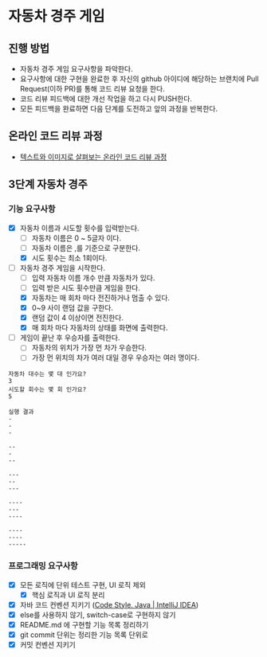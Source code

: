 # 자동차 경주 게임

## 진행 방법

* 자동차 경주 게임 요구사항을 파악한다.
* 요구사항에 대한 구현을 완료한 후 자신의 github 아이디에 해당하는 브랜치에 Pull Request(이하 PR)를 통해 코드 리뷰 요청을 한다.
* 코드 리뷰 피드백에 대한 개선 작업을 하고 다시 PUSH한다.
* 모든 피드백을 완료하면 다음 단계를 도전하고 앞의 과정을 반복한다.

## 온라인 코드 리뷰 과정

* [텍스트와 이미지로 살펴보는 온라인 코드 리뷰 과정](https://github.com/next-step/nextstep-docs/tree/master/codereview)

## 3단계 자동차 경주

### 기능 요구사항

- [x]  자동차 이름과 시도할 횟수를 입력받는다.
   - [ ]  자동차 이름은 0 ~ 5글자 이다.
   - [ ]  자동차 이름은 ,를 기준으로 구분한다.
   - [x]  시도 횟수는 최소 1회이다.
- [ ]  자동차 경주 게임을 시작한다.
   - [ ]  입력 자동차 이름 개수 만큼 자동차가 있다.
   - [ ]  입력 받은 시도 횟수만큼 게임을 한다.
   - [x]  자동차는 매 회차 마다 전진하거나 멈출 수 있다.
   - [x]  0~9 사이 랜덤 값을 구한다.
   - [x]  랜덤 값이 4 이상이면 전진한다.
   - [x]  매 회차 마다 자동차의 상태를 화면에 출력한다.
- [ ]  게임이 끝난 후 우승자를 출력한다.
   - [ ]  자동차의 위치가 가장 먼 차가 우승한다.
   - [ ]  가장 먼 위치의 차가 여러 대일 경우 우승자는 여러 명이다.

```
자동차 대수는 몇 대 인가요?
3
시도할 회수는 몇 회 인가요?
5

실행 결과
-
-
-

--
-
--

---
--
---

----
---
----

----
----
-----
```

### 프로그래밍 요구사항

- [x]  모든 로직에 단위 테스트 구현, UI 로직 제외
   - [x]  핵심 로직과 UI 로직 분리
- [x]  자바 코드 컨벤션 지키기 ([Code Style. Java | IntelliJ IDEA](https://www.jetbrains.com/help/idea/code-style-java.html))
- [x]  else를 사용하지 않기, switch-case로 구현하지 않기
- [x]  README.md 에 구현할 기능 목록 정리하기
- [x]  git commit 단위는 정리한 기능 목록 단위로
- [x]  커밋 컨벤션 지키기
